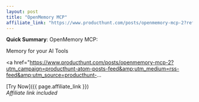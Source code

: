 ```yaml
---
layout: post
title: "OpenMemory MCP"
affiliate_link: "https://www.producthunt.com/posts/openmemory-mcp-2?ref=autoverse&utm_source=autoverse"
---
```


**Quick Summary**: OpenMemory MCP: <p>
            Memory for your AI Tools
          </p>
          <p>
            <a href="https://www.producthunt.com/posts/openmemory-mcp-2?utm_campaign=producthunt-atom-posts-feed&amp;utm_medium=rss-feed&amp;utm_source=producthunt-...

[Try Now]({{ page.affiliate_link }})  
*Affiliate link included*
